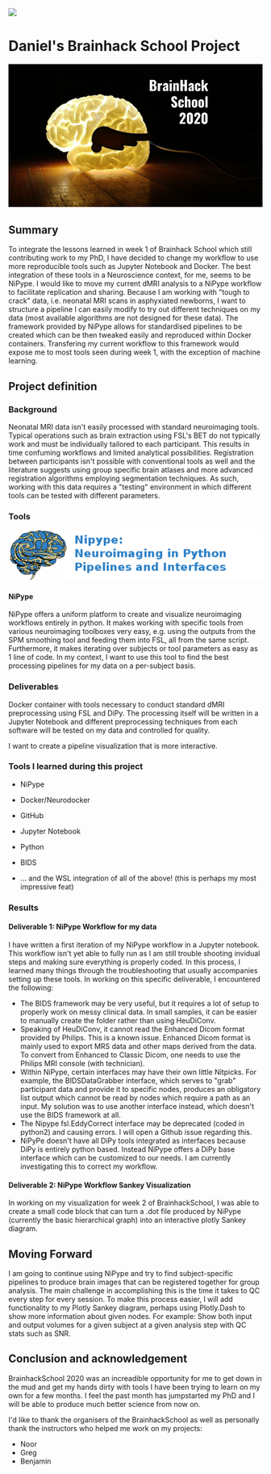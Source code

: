 [![](https://img.shields.io/badge/Visit-our%20project%20page-ff69b4)](https://school.brainhackmtl.org/project/template)

# Daniel's Brainhack School Project


![BrainHack School](bhs2020.png)

## Summary 

To integrate the lessons learned in week 1 of Brainhack School which still contributing work to my PhD, I have decided to change my workflow to use more reproducible tools such as Jupyter Notebook and Docker. The best integration of these tools in a Neuroscience context, for me, seems to be NiPype. I would like to move my current dMRI analysis to a NiPype workflow to facilitate replication and sharing. Because I am working with "tough to crack" data, i.e. neonatal MRI scans in asphyxiated newborns, I want to structure a pipeline I can easily modify to try out different techniques on my data (most available algorithms are not designed for these data). The framework provided by NiPype allows for standardised pipelines to be created which can be then tweaked easily and reproduced within Docker containers. Transfering my current workflow to this framework would expose me to most tools seen during week 1, with the exception of machine learning. 


## Project definition 

### Background

Neonatal MRI data isn't easily processed with standard neuroimaging tools. Typical operations such as brain extraction using FSL's BET do not typically work and must be individually tailored to each participant. This results in time confuming workflows and limited analytical possibilities. Registration between participants isn't possible with conventional tools as well and the literature suggests using group specific brain atlases and more advanced registration algorithms employing segmentation techniques. As such, working with this data requires a "testing" environment in which different tools can be tested with different parameters.


### Tools 

![NiPype](nipype-banner-bg.png)
#### NiPype 
NiPype offers a uniform platform to create and visualize neuroimaging workflows entirely in python. It makes working with specific tools from various neuroimaging toolboxes very easy, e.g. using the outputs from the SPM smoothing tool and feeding them into FSL, all from the same script. Furthermore, it makes iterating over subjects or tool parameters as easy as 1 line of code. In my context, I want to use this tool to find the best processing pipelines for my data on a per-subject basis.

### Deliverables
Docker container with tools necessary to conduct standard dMRI preprocessing using FSL and DiPy. The processing itself will be written in a Jupyter Notebook and different preprocessing techniques from each software will be tested on my data and controlled for quality.

I want to create a pipeline visualization that is more interactive.

### Tools I learned during this project

- NiPype
- Docker/Neurodocker
- GitHub
- Jupyter Notebook
- Python
- BIDS

- ... and the WSL integration of all of the above! (this is perhaps my most impressive feat)
### Results 

#### Deliverable 1: NiPype Workflow for my data
I have written a first iteration of my NiPype workflow in a Jupyter notebook. This workflow isn't yet able to fully run as I am still trouble shooting invidual steps and making sure everything is properly coded. In this process, I learned many things through the troubleshooting that usually accompanies setting up these tools. In working on this specific deliverable, I encountered the following:
- The BIDS framework may be very useful, but it requires a lot of setup to properly work on messy clinical data. In small samples, it can be easier to manually create the folder rather than using HeuDiConv.
- Speaking of HeuDiConv, it cannot read the Enhanced Dicom format provided by Philips. This is a known issue. Enhanced Dicom format is mainly used to export MRS data and other maps derived from the data. To convert from Enhanced to Classic Dicom, one needs to use the Philips MRI console (with technician).
- Within NiPype, certain interfaces may have their own little Nitpicks. For example, the BIDSDataGrabber interface, which serves to "grab" participant data and provide it to specific nodes, produces an obligatory list output which cannot be read by nodes which require a path as an input. My solution was to use another interface instead, which doesn't use the BIDS framework at all.
- The Nipype fsl.EddyCorrect interface may be deprecated (coded in python2) and causing errors. I will open a Github issue regarding this.
- NiPyPe doesn't have all DiPy tools integrated as interfaces because DiPy is entirely python based. Instead NiPype offers a DiPy base interface which can be customized to our needs. I am currently investigating this to correct my workflow.
 

#### Deliverable 2: NiPype Workflow Sankey Visualization
In working on my visualization for week 2 of BrainhackSchool, I was able to create a small code block that can turn a .dot file produced by NiPype (currently the basic hierarchical graph) into an interactive plotly Sankey diagram.
 

## Moving Forward
I am going to continue using NiPype and try to find subject-specific pipelines to produce brain images that can be registered together for group analysis. The main challenge in accomplishing this is the time it takes to QC every step for every session. To make this process easier, I will add functionality to my Plotly Sankey diagram, perhaps using Plotly.Dash to show more information about given nodes. For example: Show both input and output volumes for a given subject at a given analysis step with QC stats such as SNR.

## Conclusion and acknowledgement
BrainhackSchool 2020 was an increadible opportunity for me to get down in the mud and get my hands dirty with tools I have been trying to learn on my own for a few months. I feel the past month has jumpstarted my PhD and I will be able to produce much better science from now on.

I'd like to thank the organisers of the BrainhackSchool as well as personally thank the instructors who helped me work on my projects:
- Noor 
- Greg
- Benjamin
